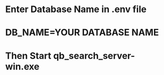 # Enter Database Name in .env file

# DB_NAME=YOUR DATABASE NAME

# Then Start qb_search_server-win.exe
